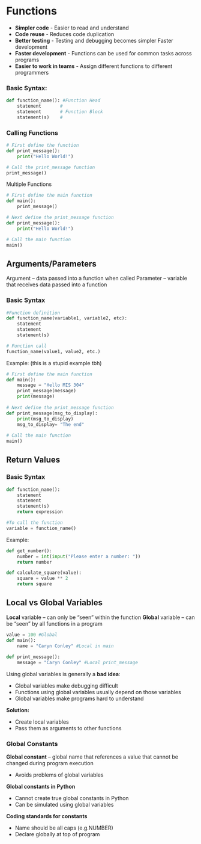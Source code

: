 # Functions
- **Simpler code** - Easier to read and understand
- **Code reuse** - Reduces code duplication
- **Better testing** - Testing and debugging becomes simpler Faster development
- **Faster development** - Functions can be used for common tasks across programs
- **Easier to work in teams** - Assign different functions to different programmers

### Basic Syntax:
```python
def function_name(): #Function Head
    statement       #
    statement       # Function Block
    statement(s)    #
```

### Calling Functions

```python
# First define the function
def print_message():
    print("Hello World!")

# Call the print_message function 
print_message()
```

Multiple Functions
```python
# First define the main function
def main():
    print_message()

# Next define the print_message function
def print_message():
    print("Hello World!")

# Call the main function
main()
```

## Arguments/Parameters
Argument – data passed into a function when called
Parameter – variable that receives data passed into a function

### Basic Syntax
```python
#Function definition
def function_name(variable1, variable2, etc):
    statement
    statement
    statement(s)

# Function call
function_name(value1, value2, etc.)
```

Example: (this is a stupid example tbh)
```python
# First define the main function
def main():
    message = "Hello MIS 304"
    print_message(message)
    print(message)
    
# Next define the print_message function
def print_message(msg_to_display):
    print(msg_to_display)
    msg_to_display= "The end"
    
# Call the main function
main()
```

## Return Values

### Basic Syntax
```python
def function_name():
    statement
    statement
    statement(s)
    return expression

#To call the function
variable = function_name()
```

Example:
```python
def get_number():
    number = int(input("Please enter a number: "))
    return number

def calculate_square(value):
    square = value ** 2
    return square
```

## Local vs Global Variables
**Local** variable – can only be “seen” within the function
**Global** variable – can be “seen” by all functions in a program

```python
value = 100 #Global
def main():
    name = "Caryn Conley" #Local in main 
    
def print_message():
    message = "Caryn Conley" #Local print_message
```

Using global variables is generally a **bad idea**:
- Global variables make debugging difficult
- Functions using global variables usually depend on those variables
- Global variables make programs hard to understand

**Solution:**
- Create local variables 
- Pass them as arguments to other functions

### Global Constants

**Global constant** – global name that references a value that cannot be changed during program execution
  - Avoids problems of global variables

**Global constants in Python**
  - Cannot create true global constants in Python
  - Can be simulated using global variables

**Coding standards for constants**
  - Name should be all caps (e.g.NUMBER)
  - Declare globally at top of program